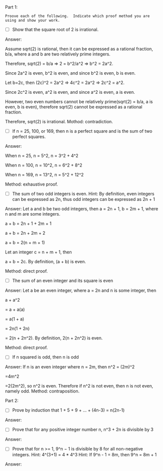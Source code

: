 Part 1:
```
Proove each of the following.  Indicate which proof method you are using and show your work.
```
- [ ]  Show that the square root of 2 is irrational.

Answer:

Assume sqrt(2) is rational, then it can be expressed as a rational fraction, b/a, where a and b are two relatively prime integers.

Therefore, sqrt(2) = b/a   =>   2 = b^2/a^2   =>   b^2 = 2a^2.

Since 2a^2 is even, b^2 is even, and since b^2 is even, b is even.

Let b=2c, then (2c)^2 = 2a^2   => 4c^2 = 2a^2   =>   2c^2 = a^2.

Since 2c^2 is even, a^2 is even, and since a^2 is even, a is even.

However, two even numbers cannot be relatively prime(sqrt(2) = b/a, a is even, b is even), therefore sqrt(2) cannot be expressed as a 
rational fraction.

Therefore, sqrt(2) is irrational. Mothod: contradiction.


- [ ]  If n = 25, 100, or 169, then n is a perfect square and is the sum of two perfect squares.

Answer: 

When n = 25,  n = 5^2,  n = 3^2 + 4^2

When n = 100, n = 10^2, n = 6^2 + 8^2

When n = 169, n = 13^2, n = 5^2 + 12^2

Method: exhaustive proof.


- [ ]  The sum of two odd integers is even.  Hint: By definition, even integers can be expressed as 2n, thus odd integers can be expressed as 2n + 1	

Answer: 
Let a and b be two odd integers, then a = 2n + 1, b = 2m + 1, where n and m are some integers.

a + b = 2n + 1 + 2m + 1

a + b = 2n + 2m + 2

a + b = 2(n + m + 1)

Let an integer c = n + m + 1, then

a + b = 2c. By definition, (a + b) is even.

Method: direct proof.

- [ ]  The sum of an even integer and its square is even

Answer: 
Let a be an even integer, where a = 2n and n is some integer, then

a + a^2

= a + a(a)

= a(1 + a)

= 2n(1 + 2n)

= 2(n + 2n^2). By definition, 2(n + 2n^2) is even.

Method: direct proof. 

- [ ]  If n squared is odd, then n is odd

Answer: 
If n is an even integer where n = 2m, then
n^2 = (2m)^2

=4m^2

=2(2m^2), so n^2 is even. Therefore if n^2 is not even, then n is not even, namely odd.
Method: contraposition.

Part 2:

- [ ] Prove by induction that 1 + 5 + 9 + ... + (4n-3) = n(2n-1)

Answer: 
- [ ] Prove that for any positive integer number n, n^3 + 2n is divisible by 3

Answer: 
- [ ] Prove that for n >= 1, 9^n − 1 is divisible by 8 for all non-negative integers. 
Hint: 4^(3+1) = 4 * 4^3
Hint: If 9^n - 1 = 8m, then 9^n = 8m + 1   

Answer: 
